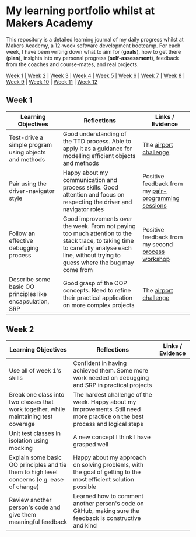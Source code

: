# My learning portfolio whilst at Makers Academy

This repository is a detailed learning journal of my daily progress whilst at Makers Academy, a 12-week software development bootcamp. For each week, I have been writing down what to aim for (**goals**), how to get there (**plan**), insights into my personal progress (**self-assessment**), feedback from the coaches and course-mates, and real projects.

[Week 1](#week-1) | [Week 2](#week-2) | [Week 3](week-3) | [Week 4](#week-4) | [Week 5](#week-5) | [Week 6](week-6) | [Week 7](#week-7) | [Week 8](#week-8) | [Week 9](week-9) | [Week 10](#week-10) | [Week 11](#week-11) | [Week 12](#week-12)

## Week 1

Learning Objectives | Reflections | Links / Evidence
------------------- | ----------- | ----------------
Test-drive a simple program using objects and methods | Good understanding of the TTD process. Able to apply it as a guidance for modelling efficient objects and methods | The [airport challenge](https://github.com/AndreaDiotallevi/airport_challenge)
Pair using the driver-navigator style | Happy about my communication and process skills. Good attention and focus on respecting the driver and navigator roles  | Positive feedback from my [pair-programming sessions](https://github.com/AndreaDiotallevi/makers-portfolio/blob/master/pair-programming-reflections.md)
Follow an effective debugging process | Good improvements over the week. From not paying too much attention to the stack trace, to taking time to carefully analyse each line, without trying to guess where the bug may come from | Positive feedback from my second [process workshop](https://github.com/AndreaDiotallevi/makers-portfolio/blob/master/process-workshop-feedback.md)
Describe some basic OO principles like encapsulation, SRP | Good grasp of the OOP concepts. Need to refine their practical application on more complex projects | The [airport challenge](https://github.com/AndreaDiotallevi/airport_challenge)

## Week 2

Learning Objectives | Reflections | Links / Evidence
------------------- | ----------- | ----------------
Use all of week 1's skills | Confident in having achieved them. Some more work needed on debugging and SRP in practical projects | 
Break one class into two classes that work together, while maintaining test coverage | The hardest challenge of the week. Happy about my improvements. Still need more practice on the best process and logical steps
Unit test classes in isolation using mocking | A new concept I think I have grasped well
Explain some basic OO principles and tie them to high level concerns (e.g. ease of change) | Happy about my approach on solving problems, with the goal of getting to the most efficient solution possible
Review another person's code and give them meaningful feedback | Learned how to comment another person's code on GitHub, making sure the feedback is constructive and kind
